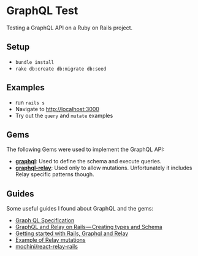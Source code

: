 # GraphQL Test

Testing a GraphQL API on a Ruby on Rails project.

## Setup

- `bundle install`
- `rake db:create db:migrate db:seed`

## Examples

- run `rails s`
- Navigate to [http://localhost:3000](http://localhost:3000)
- Try out the `query` and `mutate` examples

## Gems

The following Gems were used to implement the GraphQL API:

- **[graphql](https://github.com/rmosolgo/graphql-ruby)**: Used to define the schema and execute queries.
- **[graphql-relay](https://github.com/rmosolgo/graphql-relay-ruby)**: Used only to allow mutations. Unfortunately it includes Relay specific patterns though.

## Guides

Some useful guides I found about GraphQL and the gems:

- [Graph QL Specification](https://facebook.github.io/graphql)
- [GraphQL and Relay on Rails — Creating types and Schema](https://medium.com/@gauravtiwari/graphql-and-relay-on-rails-creating-types-and-schema-b3f9b232ccfc)
- [Getting started with Rails, Graphql and Relay](http://mgiroux.me/2015/getting-started-with-rails-graphql-relay/)
- [Example of Relay mutations](https://github.com/rmosolgo/graphql-relay-ruby/blob/5a6d47a88d62a4dc7ff8e9cdf164bcb2fa403791/spec/graphql/relay/mutation_spec.rb)
- [mochini/react-relay-rails](https://github.com/mochini/react-relay-rails)
